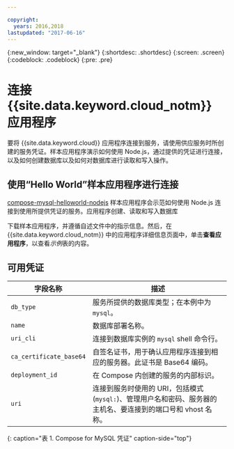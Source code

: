 ```yaml
---

copyright:
  years: 2016,2018
lastupdated: "2017-06-16"
---
```


{:new_window: target="_blank"}
{:shortdesc: .shortdesc}
{:screen: .screen}
{:codeblock: .codeblock}
{:pre: .pre}

# 连接 {{site.data.keyword.cloud_notm}} 应用程序

要将 {{site.data.keyword.cloud}} 应用程序连接到服务，请使用供应服务时所创建的服务凭证。样本应用程序演示如何使用 Node.js，通过提供的凭证进行连接，以及如何创建数据库以及如何对数据库进行读取和写入操作。

## 使用“Hello World”样本应用程序进行连接

[compose-mysql-helloworld-nodejs](https://github.com/IBM-Bluemix/compose-mysql-helloworld-nodejs) 样本应用程序会示范如何使用 Node.js 连接到使用所提供凭证的服务。应用程序创建、读取和写入数据库

下载样本应用程序，并遵循自述文件中的指示信息。然后，在 {{site.data.keyword.cloud_notm}} 中的应用程序详细信息页面中，单击**查看应用程序**，以查看*示例*表的内容。

## 可用凭证

字段名称|描述
----------|-----------
`db_type`|服务所提供的数据库类型；在本例中为 `mysql`。
`name`|数据库部署名称。
`uri_cli`|连接到数据库实例的 `mysql` shell 命令行。
`ca_certificate_base64`|自签名证书，用于确认应用程序连接到相应的服务器。此证书是 Base64 编码。
`deployment_id`|在 Compose 内创建的服务的内部标识。
`uri`|连接到服务时使用的 URI，包括模式 (`mysql:`)、管理用户名和密码、服务器的主机名、要连接到的端口号和 vhost 名称。
{: caption="表 1. Compose for MySQL 凭证" caption-side="top"}
